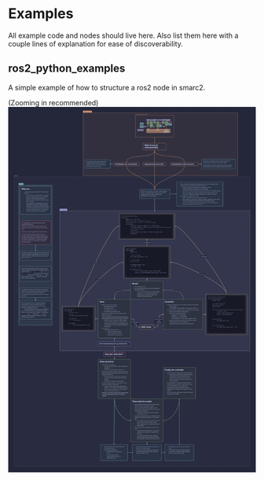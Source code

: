 # Examples
All example code and nodes should live here. Also list them here with a couple lines of explanation for ease of discoverability.

## ros2_python_examples
A simple example of how to structure a ros2 node in smarc2.

(Zooming in recommended)
![ros2_node_design](../documentation/media/ROS2%20Node%20Design.png)
